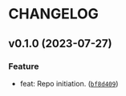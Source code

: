 # CHANGELOG



## v0.1.0 (2023-07-27)

### Feature

* feat: Repo initiation. ([`bf8d409`](https://github.com/lukasz-lobocki/lobo_nrf24l01/commit/bf8d409c525b7c9658d1f9d84ec0c7e796e64e5a))

